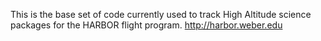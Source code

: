This is the base set of code currently used to track High Altitude science packages for the HARBOR flight program. http://harbor.weber.edu